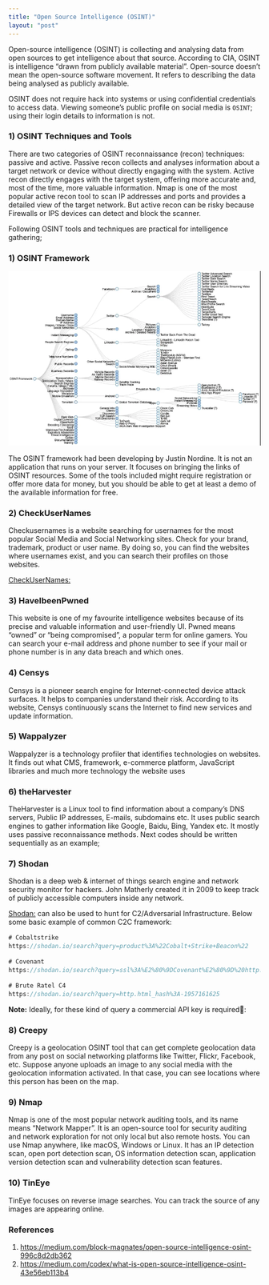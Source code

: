 ```yaml
---
title: "Open Source Intelligence (OSINT)" 
layout: "post"
---
```

Open-source intelligence (OSINT) is collecting and analysing data from open sources to get intelligence about that source. 
According to CIA, OSINT is intelligence “drawn from publicly available material”.
Open-source doesn’t mean the open-source software movement. It refers to describing the data being analysed as publicly available.

OSINT does not require hack into systems or using confidential credentials to access data. 
Viewing someone’s public profile on social media is `OSINT`; using their login details to information is not.


### 1) OSINT Techniques and Tools

There are two categories of OSINT reconnaissance (recon) techniques: passive and active.
Passive recon collects and analyses information about a target network or device without directly engaging with the system.
Active recon directly engages with the target system, offering more accurate and, most of the time, more valuable information. 
Nmap is one of the most popular active recon tool to scan IP addresses and ports and provides a detailed view of the target network. But active recon can be risky because Firewalls or IPS devices can detect and block the scanner.

Following OSINT tools and techniques are practical for intelligence gathering;


### 1) OSINT Framework

<p align="center">
  <img src="/assets/posts/2021-02-01-Open-Source-Intelligence-(OSINT)/1.PNG">
</p>

The OSINT framework had been developing by Justin Nordine. It is not an application that runs on your server. 
It focuses on bringing the links of OSINT resources. Some of the tools included might require registration or offer more data for money, but you should be able to get at least a demo of the available information for free.


### 2) CheckUserNames

Checkusernames is a website searching for usernames for the most popular Social Media and Social Networking sites. Check for your brand, trademark, product or user name. By doing so, you can find the websites where usernames exist, and you can search their profiles on those websites.

[CheckUserNames:](http://checkusernames.com/)

### 3) HaveIbeenPwned

This website is one of my favourite intelligence websites because of its precise and valuable information and user-friendly UI. Pwned means “owned” or “being compromised”, a popular term for online gamers. You can search your e-mail address and phone number to see if your mail or phone number is in any data breach and which ones.

### 4) Censys

Censys is a pioneer search engine for Internet-connected device attack surfaces. It helps to companies understand their risk. 
According to its website, Censys continuously scans the Internet to find new services and update information.

### 5) Wappalyzer

Wappalyzer is a technology profiler that identifies technologies on websites. It finds out what CMS, framework, e-commerce platform, JavaScript libraries and much more technology the website uses

### 6) theHarvester

TheHarvester is a Linux tool to find information about a company’s DNS servers, Public IP addresses, E-mails, subdomains etc. It uses public search engines to gather information like Google, Baidu, Bing, Yandex etc. It mostly uses passive reconnaissance methods. Next codes should be written sequentially as an example;

### 7) Shodan

Shodan is a deep web & internet of things search engine and network security monitor for hackers. John Matherly created it in 2009 to keep track of publicly accessible computers inside any network.

[Shodan:](https://www.shodan.io/) can also be used to hunt for C2/Adversarial Infrastructure. Below some basic example of common C2C framework: 

```java
# Cobaltstrike
https://shodan.io/search?query=product%3A%22Cobalt+Strike+Beacon%22
```

```java
# Covenant
https://shodan.io/search?query=ssl%3A%E2%80%9DCovenant%E2%80%9D%20http.component%3A%E2%80%9DBlazor%E2%80%9D
```

```java
# Brute Ratel C4
https://shodan.io/search?query=http.html_hash%3A-1957161625
```



__Note:__ Ideally, for these kind of query a commercial API key is required🚩:



### 8) Creepy

Creepy is a geolocation OSINT tool that can get complete geolocation data from any post on social networking platforms like Twitter, Flickr, Facebook, etc.
Suppose anyone uploads an image to any social media with the geolocation information activated. In that case, you can see locations where this person has been on the map.

### 9) Nmap

Nmap is one of the most popular network auditing tools, and its name means “Network Mapper”. It is an open-source tool for security auditing and network exploration for not only local but also remote hosts. You can use Nmap anywhere, like macOS, Windows or Linux.
It has an IP detection scan, open port detection scan, OS information detection scan, application version detection scan and vulnerability detection scan features.

### 10) TinEye

TinEye focuses on reverse image searches. You can track the source of any images are appearing online.



### References 

1. https://medium.com/block-magnates/open-source-intelligence-osint-996c8d2db362
2. https://medium.com/codex/what-is-open-source-intelligence-osint-43e56eb113b4





